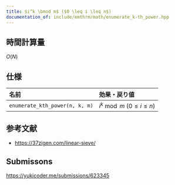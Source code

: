 ```yaml
---
title: $i^k \bmod m$ ($0 \leq i \leq n$)
documentation_of: include/emthrm/math/enumerate_k-th_power.hpp
---
```



## 時間計算量

$O(N)$


## 仕様

|名前|効果・戻り値|
|:--|:--|
|`enumerate_kth_power(n, k, m)`|$i^k \bmod m$ ($0 \leq i \leq n$)|


## 参考文献

- https://37zigen.com/linear-sieve/


## Submissons

https://yukicoder.me/submissions/623345
